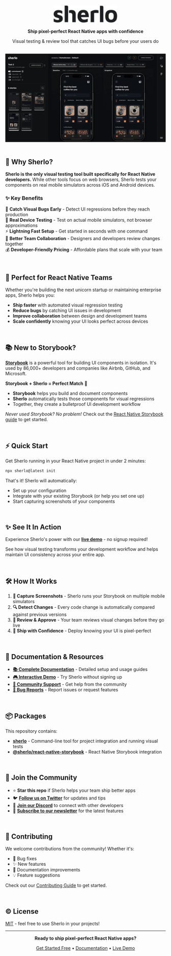 <p align="center">
  <a href="https://sherlo.io/">
    <picture>
      <source media="(prefers-color-scheme: dark)" srcset="./assets/logo-dark.svg">
      <img src="./assets/logo-light.svg" alt="Sherlo" width="200" />
    </picture>
  </a>
</p>

<p align="center">
  <strong>Ship pixel-perfect React Native apps with confidence</strong>
</p>

<p align="center">
  Visual testing & review tool that catches UI bugs before your users do
</p>

<br />

<div align="center">
    <img src="./assets/app.webp" alt="Screenshot of Sherlo web application" />
</div>

<br />

## 🚀 Why Sherlo?

**Sherlo is the only visual testing tool built specifically for React Native developers.** While other tools focus on web browsers, Sherlo tests your components on real mobile simulators across iOS and Android devices.

### ✨ Key Benefits

🐛 **Catch Visual Bugs Early** - Detect UI regressions before they reach production  
📱 **Real Device Testing** - Test on actual mobile simulators, not browser approximations  
⚡ **Lightning Fast Setup** - Get started in seconds with one command  
👥 **Better Team Collaboration** - Designers and developers review changes together  
💰 **Developer-Friendly Pricing** - Affordable plans that scale with your team

<br />

## 🎯 Perfect for React Native Teams

Whether you're building the next unicorn startup or maintaining enterprise apps, Sherlo helps you:

- **Ship faster** with automated visual regression testing
- **Reduce bugs** by catching UI issues in development
- **Improve collaboration** between design and development teams
- **Scale confidently** knowing your UI looks perfect across devices

<br />

## 📚 New to Storybook?

**[Storybook](https://storybook.js.org/)** is a powerful tool for building UI components in isolation. It's used by 86,000+ developers and companies like Airbnb, GitHub, and Microsoft.

**Storybook + Sherlo = Perfect Match** 🤝

- **Storybook** helps you build and document components
- **Sherlo** automatically tests those components for visual regressions
- Together, they create a bulletproof UI development workflow

_Never used Storybook? No problem!_ Check out the [React Native Storybook guide](https://github.com/storybookjs/react-native) to get started.

<br />

## ⚡ Quick Start

Get Sherlo running in your React Native project in under 2 minutes:

```bash
npx sherlo@latest init
```

That's it! Sherlo will automatically:

- Set up your configuration
- Integrate with your existing Storybook (or help you set one up)
- Start capturing screenshots of your components

<br />

## ✨ See It In Action

Experience Sherlo's power with our [**live demo**](https://app.sherlo.io/demo) - no signup required!

See how visual testing transforms your development workflow and helps maintain UI consistency across your entire app.

<br />

## 🛠️ How It Works

1. **📸 Capture Screenshots** - Sherlo runs your Storybook on multiple mobile simulators
2. **🔍 Detect Changes** - Every code change is automatically compared against previous versions
3. **👀 Review & Approve** - Your team reviews visual changes before they go live
4. **🚢 Ship with Confidence** - Deploy knowing your UI is pixel-perfect

<br />

## 📖 Documentation & Resources

- **[📚 Complete Documentation](https://docs.sherlo.io)** - Detailed setup and usage guides
- **[🎮 Interactive Demo](https://app.sherlo.io/demo)** - Try Sherlo without signing up
- **[💬 Community Support](https://github.com/sherlo-io/sherlo/discussions)** - Get help from the community
- **[🐛 Bug Reports](https://github.com/sherlo-io/sherlo/issues)** - Report issues or request features

<br />

## 📦 Packages

This repository contains:

- **[sherlo](packages/cli)** - Command-line tool for project integration and running visual tests
- **[@sherlo/react-native-storybook](packages/react-native-storybook)** - React Native Storybook integration

<br />

## 🌟 Join the Community

- ⭐ **Star this repo** if Sherlo helps your team ship better apps
- 🐦 **[Follow us on Twitter](https://twitter.com/sherlo_io)** for updates and tips
- 💬 **[Join our Discord](https://discord.gg/sherlo)** to connect with other developers
- 📧 **[Subscribe to our newsletter](https://sherlo.io/newsletter)** for the latest features

<br />

## 🤝 Contributing

We welcome contributions from the community! Whether it's:

- 🐛 Bug fixes
- ✨ New features
- 📖 Documentation improvements
- 💡 Feature suggestions

Check out our [Contributing Guide](CONTRIBUTING.md) to get started.

<br />

## ©️ License

[MIT](LICENSE) - feel free to use Sherlo in your projects!

---

<div align="center">
  <p>
    <strong>Ready to ship pixel-perfect React Native apps?</strong>
  </p>
  <p>
    <a href="https://sherlo.io">Get Started Free</a> • <a href="https://docs.sherlo.io">Documentation</a> • <a href="https://app.sherlo.io/demo">Live Demo</a>
  </p>
</div>
